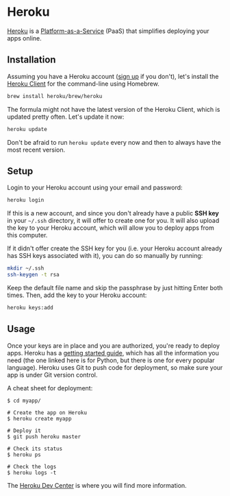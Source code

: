 # Heroku

[Heroku](http://www.heroku.com/) is a [Platform-as-a-Service](http://en.wikipedia.org/wiki/Platform_as_a_service) (PaaS) that simplifies deploying your apps online.

## Installation

Assuming you have a Heroku account ([sign up](https://signup.heroku.com) if you don't), let's install the [Heroku Client](https://devcenter.heroku.com/articles/using-the-cli) for the command-line using Homebrew.

```sh
brew install heroku/brew/heroku
```

The formula might not have the latest version of the Heroku Client, which is updated pretty often. Let's update it now:

```sh
heroku update
```

Don't be afraid to run `heroku update` every now and then to always have the most recent version.

## Setup

Login to your Heroku account using your email and password:

```sh
heroku login
```

If this is a new account, and since you don't already have a public **SSH key** in your `~/.ssh` directory, it will offer to create one for you. It will also upload the key to your Heroku account, which will allow you to deploy apps from this computer.

If it didn't offer create the SSH key for you (i.e. your Heroku account already has SSH keys associated with it), you can do so manually by running:

```sh
mkdir ~/.ssh
ssh-keygen -t rsa
```

Keep the default file name and skip the passphrase by just hitting Enter both times. Then, add the key to your Heroku account:

```sh
heroku keys:add
```

## Usage

Once your keys are in place and you are authorized, you're ready to deploy apps. Heroku has a [getting started guide](https://devcenter.heroku.com/articles/python), which has all the information you need (the one linked here is for Python, but there is one for every popular language). Heroku uses Git to push code for deployment, so make sure your app is under Git version control.

A cheat sheet for deployment:

```console
$ cd myapp/

# Create the app on Heroku
$ heroku create myapp

# Deploy it
$ git push heroku master

# Check its status
$ heroku ps

# Check the logs
$ heroku logs -t
```

The [Heroku Dev Center](https://devcenter.heroku.com/) is where you will find more information.
